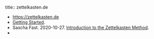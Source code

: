 title:: zettelkasten.de

- https://zettelkasten.de
- [Getting Started](https://zettelkasten.de/posts/overview/).
- Sascha Fast. 2020-10-27. [Introduction to the Zettelkasten Method](https://zettelkasten.de/introduction/).
-